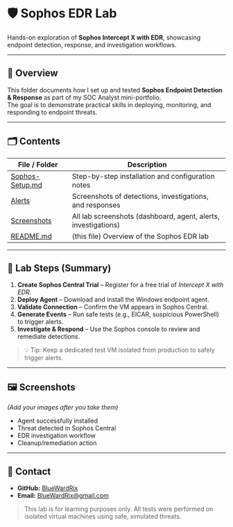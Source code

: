 # 🛡️ Sophos EDR Lab

Hands-on exploration of **Sophos Intercept X with EDR**, showcasing endpoint detection, response, and investigation workflows.

---

## 📌 Overview
This folder documents how I set up and tested **Sophos Endpoint Detection & Response** as part of my SOC Analyst mini-portfolio.  
The goal is to demonstrate practical skills in deploying, monitoring, and responding to endpoint threats.

---

## 🗂️ Contents
| File / Folder | Description |
|---------------|-------------|
| [Sophos-Setup.md](Sophos-Setup.md) | Step-by-step installation and configuration notes |
| [Alerts](Alerts) | Screenshots of detections, investigations, and responses |
| [Screenshots](Screenshots) | All lab screenshots (dashboard, agent, alerts, investigations) |
| [README.md](README.md) | (this file) Overview of the Sophos EDR lab |

---

## 🚀 Lab Steps (Summary)
1. **Create Sophos Central Trial** – Register for a free trial of *Intercept X with EDR*.  
2. **Deploy Agent** – Download and install the Windows endpoint agent.  
3. **Validate Connection** – Confirm the VM appears in Sophos Central.  
4. **Generate Events** – Run safe tests (e.g., EICAR, suspicious PowerShell) to trigger alerts.  
5. **Investigate & Respond** – Use the Sophos console to review and remediate detections.

> 💡 Tip: Keep a dedicated test VM isolated from production to safely trigger alerts.

---

## 🖼️ Screenshots
*(Add your images after you take them)*  

- Agent successfully installed  
- Threat detected in Sophos Central  
- EDR investigation workflow  
- Cleanup/remediation action

---

## 📧 Contact
- **GitHub:** [BlueWardRix](https://github.com/BlueWardRix)  
- **Email:** [BlueWardRix@gmail.com](mailto:BlueWardRix@gmail.com)

> This lab is for learning purposes only. All tests were performed on isolated virtual machines using safe, simulated threats.
